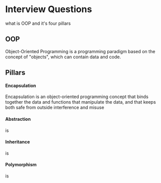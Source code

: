 
# Interview Questions

what is OOP and it's four pillars

## OOP
Object-Oriented Programming is  a programming paradigm based on the concept of "objects", which can contain data and code.

  
## Pillars

#### Encapsulation

Encapsulation is an object-oriented programming concept that binds together the data and functions that manipulate the data, and that keeps both safe from outside interference and misuse

#### Abstraction

is 

#### Inheritance

is 

#### Polymorphism

is 

  
